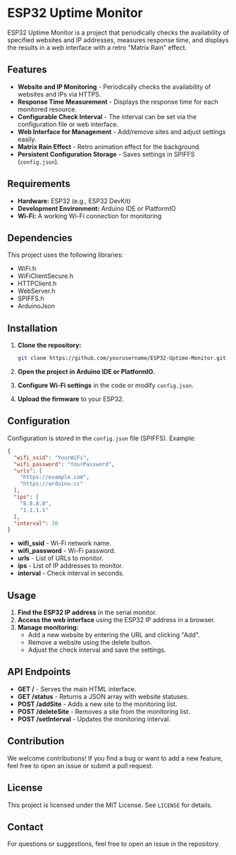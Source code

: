 # ESP32 Uptime Monitor

ESP32 Uptime Monitor is a project that periodically checks the availability of specified websites and IP addresses, measures response time, and displays the results in a web interface with a retro "Matrix Rain" effect.

## Features

- **Website and IP Monitoring** - Periodically checks the availability of websites and IPs via HTTPS.
- **Response Time Measurement** - Displays the response time for each monitored resource.
- **Configurable Check Interval** - The interval can be set via the configuration file or web interface.
- **Web Interface for Management** - Add/remove sites and adjust settings easily.
- **Matrix Rain Effect** - Retro animation effect for the background.
- **Persistent Configuration Storage** - Saves settings in SPIFFS (`config.json`).

## Requirements

- **Hardware:** ESP32 (e.g., ESP32 DevKit)
- **Development Environment:** Arduino IDE or PlatformIO
- **Wi-Fi:** A working Wi-Fi connection for monitoring

## Dependencies

This project uses the following libraries:

- WiFi.h
- WiFiClientSecure.h
- HTTPClient.h
- WebServer.h
- SPIFFS.h
- ArduinoJson

## Installation

1. **Clone the repository:**

   ```bash
   git clone https://github.com/yourusername/ESP32-Uptime-Monitor.git
   ```

2. **Open the project in Arduino IDE or PlatformIO.**
3. **Configure Wi-Fi settings** in the code or modify `config.json`.
4. **Upload the firmware** to your ESP32.

## Configuration

Configuration is stored in the `config.json` file (SPIFFS). Example:

```json
{
  "wifi_ssid": "YourWiFi",
  "wifi_password": "YourPassword",
  "urls": [
    "https://example.com",
    "https://arduino.cc"
  ],
  "ips": [
    "8.8.8.8",
    "1.1.1.1"
  ],
  "interval": 30
}
```

- **wifi_ssid** - Wi-Fi network name.
- **wifi_password** - Wi-Fi password.
- **urls** - List of URLs to monitor.
- **ips** - List of IP addresses to monitor.
- **interval** - Check interval in seconds.

## Usage

1. **Find the ESP32 IP address** in the serial monitor.
2. **Access the web interface** using the ESP32 IP address in a browser.
3. **Manage monitoring:**
   - Add a new website by entering the URL and clicking "Add".
   - Remove a website using the delete button.
   - Adjust the check interval and save the settings.

## API Endpoints

- **GET /** - Serves the main HTML interface.
- **GET /status** - Returns a JSON array with website statuses.
- **POST /addSite** - Adds a new site to the monitoring list.
- **POST /deleteSite** - Removes a site from the monitoring list.
- **POST /setInterval** - Updates the monitoring interval.

## Contribution

We welcome contributions! If you find a bug or want to add a new feature, feel free to open an issue or submit a pull request.

## License

This project is licensed under the MIT License. See `LICENSE` for details.

## Contact

For questions or suggestions, feel free to open an issue in the repository.

